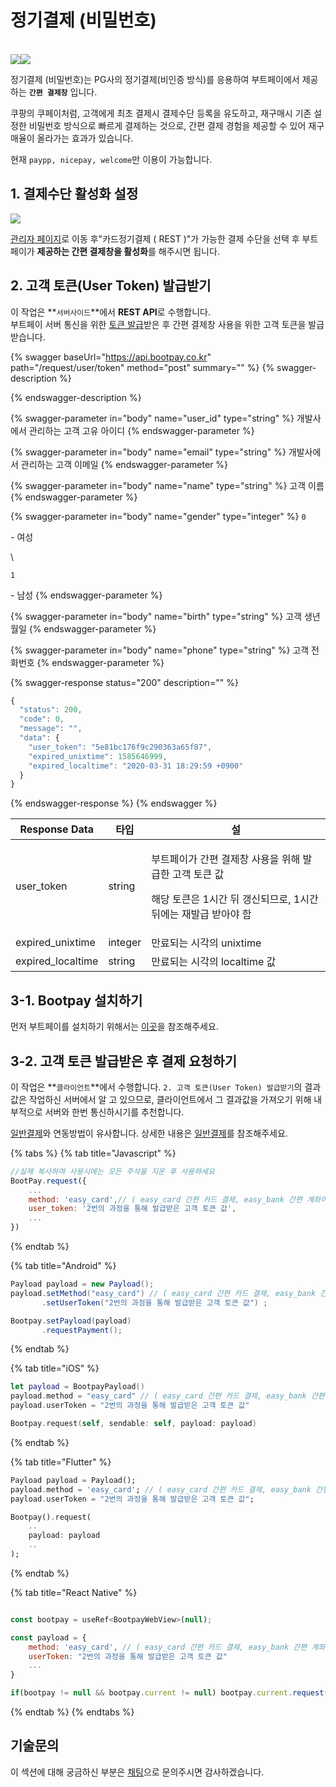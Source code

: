 # 정기결제 (비밀번호)

&#x20;\
![](https://docs.bootpay.co.kr/assets/deep/easy/2-0006cfc2d14afd078753986ab28d2ebc21e27feca8c33aba919eb8fee9ee55e5.png)![](https://docs.bootpay.co.kr/assets/deep/easy/3-a35cc4ef3673a18a60ec492b399d6969586de3c75725e33e0875652bb2d11db0.png)

정기결제 (비밀번호)는 PG사의 정기결제(비인증 방식)를 응용하여 부트페이에서 제공하는 **`간편 결제창`** 입니다.

쿠팡의 쿠페이처럼, 고객에게 최초 결제시 결제수단 등록을 유도하고, 재구매시 기존 설정한 비밀번호 방식으로 빠르게 결제하는 것으로, 간편 결제 경험을 제공할 수 있어 재구매율이 올라가는 효과가 있습니다.

현재 `paypp, nicepay, welcome`만 이용이 가능합니다.

## 1. 결제수단 활성화 설정



![](https://docs.bootpay.co.kr/assets/deep/easy/1-74f126b55a3101cdd23b0bde117698715175c339817e7600d5a5860af11640e2.png)

[관리자 페이지](https://admin.bootpay.co.kr/install/method)로 이동 후"카드정기결제 ( REST )"가 가능한 결제 수단을 선택 후 부트페이가 **제공하는 간편 결제창을 활성화**를 해주시면 됩니다.

## 2. 고객 토큰(User Token) 발급받기

이 작업은 **`서버사이드`**에서 **REST API**로 수행합니다.\
부트페이 서버 통신을 위한 [토큰 발급](../server/token.md)받은 후 간편 결제창 사용을 위한 고객 토큰을 발급받습니다.

{% swagger baseUrl="https://api.bootpay.co.kr" path="/request/user/token" method="post" summary="" %}
{% swagger-description %}

{% endswagger-description %}

{% swagger-parameter in="body" name="user_id" type="string" %}
개발사에서 관리하는 고객 고유 아이디
{% endswagger-parameter %}

{% swagger-parameter in="body" name="email" type="string" %}
개발사에서 관리하는 고객 이메일
{% endswagger-parameter %}

{% swagger-parameter in="body" name="name" type="string" %}
고객 이름
{% endswagger-parameter %}

{% swagger-parameter in="body" name="gender" type="integer" %}
`0`

 \- 여성

\




`1`

 \- 남성
{% endswagger-parameter %}

{% swagger-parameter in="body" name="birth" type="string" %}
고객 생년월일
{% endswagger-parameter %}

{% swagger-parameter in="body" name="phone" type="string" %}
고객 전화번호
{% endswagger-parameter %}

{% swagger-response status="200" description="" %}
```javascript
{
  "status": 200,
  "code": 0,
  "message": "",
  "data": {
    "user_token": "5e81bc176f9c290363a65f87",
    "expired_unixtime": 1585646999,
    "expired_localtime": "2020-03-31 18:29:59 +0900"
  }
}
```
{% endswagger-response %}
{% endswagger %}

| Response Data      | 타입      | 설                                                                                  |
| ------------------ | ------- | ---------------------------------------------------------------------------------- |
| user\_token        | string  | <p>부트페이가 간편 결제창 사용을 위해 발급한 고객 토큰 값</p><p>해당 토큰은 1시간 뒤 갱신되므로, 1시간 뒤에는 재발급 받아야 함</p> |
| expired\_unixtime  | integer | 만료되는 시각의 unixtime                                                                  |
| expired\_localtime | string  | 만료되는 시각의 localtime 값                                                               |



## 3-1. Bootpay 설치하기&#x20;

먼저 부트페이를 설치하기 위해서는 [이곳](broken-reference)을 참조해주세요.

## 3-2. 고객 토큰 발급받은 후 결제 요청하기

이 작업은 **`클라이언트`**에서 수행합니다. `2. 고객 토큰(User Token) 발급받기`의 결과값은 작업하신 서버에서 알 고 있으므로, 클라이언트에서 그 결과값을 가져오기 위해 내부적으로 서버와 한번 통신하시기를 추천합니다.

[일반결제](pg/)와 연동방법이 유사합니다. 상세한 내용은 [일반결제](pg/)를 참조해주세요.

{% tabs %}
{% tab title="Javascript" %}
```javascript
//실제 복사하여 사용시에는 모든 주석을 지운 후 사용하세요
BootPay.request({
	...
	method: 'easy_card',// ( easy_card 간편 카드 결제, easy_bank 간편 계좌이체 - 지원예정 ) 
	user_token: '2번의 과정을 통해 발급받은 고객 토큰 값',
	...
})
```
{% endtab %}

{% tab title="Android" %}
```java
Payload payload = new Payload();
payload.setMethod("easy_card") // ( easy_card 간편 카드 결제, easy_bank 간편 계좌이체 - 지원예정 )
       .setUserToken("2번의 과정을 통해 발급받은 고객 토큰 값") ;

Bootpay.setPayload(payload)
       .requestPayment();
```
{% endtab %}

{% tab title="iOS" %}
```swift
let payload = BootpayPayload() 
payload.method = "easy_card" // ( easy_card 간편 카드 결제, easy_bank 간편 계좌이체 - 지원예정 )
payload.userToken = "2번의 과정을 통해 발급받은 고객 토큰 값"

Bootpay.request(self, sendable: self, payload: payload)
```
{% endtab %}

{% tab title="Flutter" %}
```dart
Payload payload = Payload(); 
payload.method = 'easy_card'; // ( easy_card 간편 카드 결제, easy_bank 간편 계좌이체 - 지원예정 )
payload.userToken = "2번의 과정을 통해 발급받은 고객 토큰 값";

Bootpay().request(
    ..
    payload: payload
    ..
);
```
{% endtab %}

{% tab title="React Native" %}
```jsx

const bootpay = useRef<BootpayWebView>(null);

const payload = { 
    method: 'easy_card', // ( easy_card 간편 카드 결제, easy_bank 간편 계좌이체 - 지원예정 )
    userToken: "2번의 과정을 통해 발급받은 고객 토큰 값"
    ...
}

if(bootpay != null && bootpay.current != null) bootpay.current.request(payload, items, user, extra);
```
{% endtab %}
{% endtabs %}

## 기술문의&#x20;

이 섹션에 대해 궁금하신 부분은 [채팅](https://bootpay.channel.io)으로 문의주시면 감사하겠습니다.&#x20;
